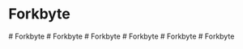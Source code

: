 ﻿# Forkbyte

#   F o r k b y t e  
 #   F o r k b y t e  
 #   F o r k b y t e  
 #   F o r k b y t e  
 #   F o r k b y t e  
 #   F o r k b y t e  
 